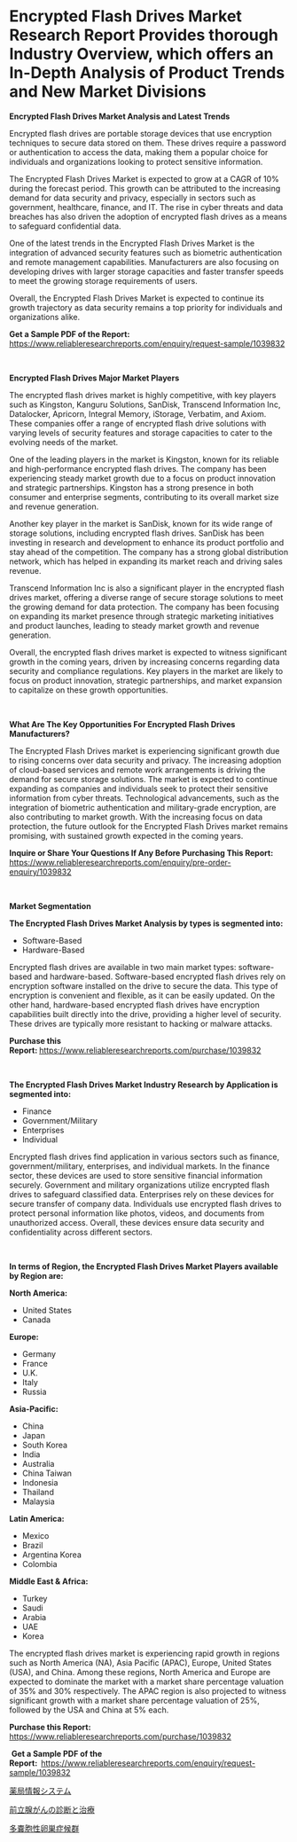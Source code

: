 <p><h1>Encrypted Flash Drives Market Research Report Provides thorough Industry Overview, which offers an In-Depth Analysis of Product Trends and New Market Divisions</h1></p><p><strong>Encrypted Flash Drives Market Analysis and Latest Trends</strong></p>
<p><p>Encrypted flash drives are portable storage devices that use encryption techniques to secure data stored on them. These drives require a password or authentication to access the data, making them a popular choice for individuals and organizations looking to protect sensitive information.</p><p>The Encrypted Flash Drives Market is expected to grow at a CAGR of 10% during the forecast period. This growth can be attributed to the increasing demand for data security and privacy, especially in sectors such as government, healthcare, finance, and IT. The rise in cyber threats and data breaches has also driven the adoption of encrypted flash drives as a means to safeguard confidential data.</p><p>One of the latest trends in the Encrypted Flash Drives Market is the integration of advanced security features such as biometric authentication and remote management capabilities. Manufacturers are also focusing on developing drives with larger storage capacities and faster transfer speeds to meet the growing storage requirements of users.</p><p>Overall, the Encrypted Flash Drives Market is expected to continue its growth trajectory as data security remains a top priority for individuals and organizations alike.</p></p>
<p><strong>Get a Sample PDF of the Report:&nbsp;</strong> <a href="https://www.reliableresearchreports.com/enquiry/request-sample/1039832">https://www.reliableresearchreports.com/enquiry/request-sample/1039832</a></p>
<p>&nbsp;</p>
<p><strong>Encrypted Flash Drives Major Market Players</strong></p>
<p><p>The encrypted flash drives market is highly competitive, with key players such as Kingston, Kanguru Solutions, SanDisk, Transcend Information Inc, Datalocker, Apricorn, Integral Memory, iStorage, Verbatim, and Axiom. These companies offer a range of encrypted flash drive solutions with varying levels of security features and storage capacities to cater to the evolving needs of the market.</p><p>One of the leading players in the market is Kingston, known for its reliable and high-performance encrypted flash drives. The company has been experiencing steady market growth due to a focus on product innovation and strategic partnerships. Kingston has a strong presence in both consumer and enterprise segments, contributing to its overall market size and revenue generation.</p><p>Another key player in the market is SanDisk, known for its wide range of storage solutions, including encrypted flash drives. SanDisk has been investing in research and development to enhance its product portfolio and stay ahead of the competition. The company has a strong global distribution network, which has helped in expanding its market reach and driving sales revenue.</p><p>Transcend Information Inc is also a significant player in the encrypted flash drives market, offering a diverse range of secure storage solutions to meet the growing demand for data protection. The company has been focusing on expanding its market presence through strategic marketing initiatives and product launches, leading to steady market growth and revenue generation.</p><p>Overall, the encrypted flash drives market is expected to witness significant growth in the coming years, driven by increasing concerns regarding data security and compliance regulations. Key players in the market are likely to focus on product innovation, strategic partnerships, and market expansion to capitalize on these growth opportunities.</p></p>
<p>&nbsp;</p>
<p><strong>What Are The Key Opportunities For Encrypted Flash Drives Manufacturers?</strong></p>
<p><p>The Encrypted Flash Drives market is experiencing significant growth due to rising concerns over data security and privacy. The increasing adoption of cloud-based services and remote work arrangements is driving the demand for secure storage solutions. The market is expected to continue expanding as companies and individuals seek to protect their sensitive information from cyber threats. Technological advancements, such as the integration of biometric authentication and military-grade encryption, are also contributing to market growth. With the increasing focus on data protection, the future outlook for the Encrypted Flash Drives market remains promising, with sustained growth expected in the coming years.</p></p>
<p><strong>Inquire or Share Your Questions If Any Before Purchasing This Report:</strong> <a href="https://www.reliableresearchreports.com/enquiry/pre-order-enquiry/1039832">https://www.reliableresearchreports.com/enquiry/pre-order-enquiry/1039832</a></p>
<p>&nbsp;</p>
<p><strong>Market Segmentation</strong></p>
<p><strong>The Encrypted Flash Drives Market Analysis by types is segmented into:</strong></p>
<p><ul><li>Software-Based</li><li>Hardware-Based</li></ul></p>
<p><p>Encrypted flash drives are available in two main market types: software-based and hardware-based. Software-based encrypted flash drives rely on encryption software installed on the drive to secure the data. This type of encryption is convenient and flexible, as it can be easily updated. On the other hand, hardware-based encrypted flash drives have encryption capabilities built directly into the drive, providing a higher level of security. These drives are typically more resistant to hacking or malware attacks.</p></p>
<p><strong>Purchase this Report:&nbsp;</strong><a href="https://www.reliableresearchreports.com/purchase/1039832">https://www.reliableresearchreports.com/purchase/1039832</a></p>
<p>&nbsp;</p>
<p><strong>The Encrypted Flash Drives Market Industry Research by Application is segmented into:</strong></p>
<p><ul><li>Finance</li><li>Government/Military</li><li>Enterprises</li><li>Individual</li></ul></p>
<p><p>Encrypted flash drives find application in various sectors such as finance, government/military, enterprises, and individual markets. In the finance sector, these devices are used to store sensitive financial information securely. Government and military organizations utilize encrypted flash drives to safeguard classified data. Enterprises rely on these devices for secure transfer of company data. Individuals use encrypted flash drives to protect personal information like photos, videos, and documents from unauthorized access. Overall, these devices ensure data security and confidentiality across different sectors.</p></p>
<p>&nbsp;</p>
<p><strong>In terms of Region, the Encrypted Flash Drives Market Players available by Region are:</strong></p>
<p>
    <p> <strong> North America: </strong>
        <ul>
            <li>United States</li>
            <li>Canada</li>
        </ul>
        </p> 
    <p> <strong> Europe: </strong>
        <ul>
            <li>Germany</li>
            <li>France</li>
            <li>U.K.</li>
            <li>Italy</li>
            <li>Russia</li>
        </ul>
        </p> 
    <p> <strong> Asia-Pacific: </strong>
        <ul>
            <li>China</li>
            <li>Japan</li>
            <li>South Korea</li>
            <li>India</li>
            <li>Australia</li>
            <li>China Taiwan</li>
            <li>Indonesia</li>
            <li>Thailand</li>
            <li>Malaysia</li>
        </ul>
        </p> 
    <p> <strong> Latin America: </strong>
        <ul>
            <li>Mexico</li>
            <li>Brazil</li>
            <li>Argentina Korea</li>
            <li>Colombia</li>
        </ul>
        </p> 
    <p> <strong> Middle East & Africa: </strong>
        <ul>
            <li>Turkey</li>
            <li>Saudi</li>
            <li>Arabia</li>
            <li>UAE</li>
            <li>Korea</li>
        </ul>
    </p>
    </p>
<p><p>The encrypted flash drives market is experiencing rapid growth in regions such as North America (NA), Asia Pacific (APAC), Europe, United States (USA), and China. Among these regions, North America and Europe are expected to dominate the market with a market share percentage valuation of 35% and 30% respectively. The APAC region is also projected to witness significant growth with a market share percentage valuation of 25%, followed by the USA and China at 5% each.</p></p>
<p><strong>Purchase this Report: </strong><a href="https://www.reliableresearchreports.com/purchase/1039832">https://www.reliableresearchreports.com/purchase/1039832</a></p>
<p>&nbsp;<strong>Get a Sample PDF of the Report:&nbsp;&nbsp;</strong><a href="https://www.reliableresearchreports.com/enquiry/request-sample/1039832">https://www.reliableresearchreports.com/enquiry/request-sample/1039832</a></p>
<p><strong></strong></p>
<p><p><a href="https://github.com/nemesis2824/Market-Research-Report-List-1/blob/main/96791658863.md">薬局情報システム</a></p><p><a href="https://github.com/pepo3k/Market-Research-Report-List-1/blob/main/27388948865.md">前立腺がんの診断と治療</a></p><p><a href="https://github.com/vhemk0794148/Market-Research-Report-List-1/blob/main/75256898864.md">多嚢胞性卵巣症候群</a></p></p>